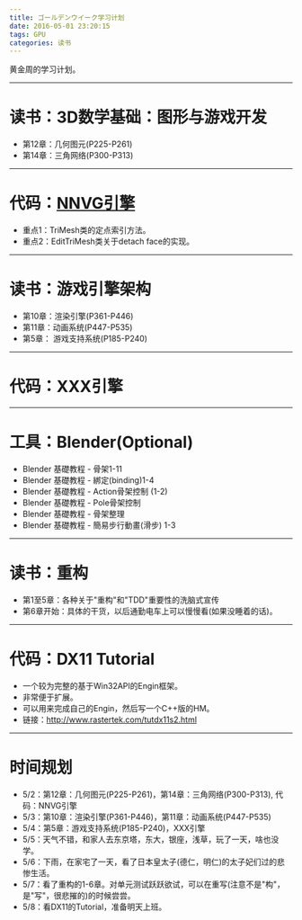 ```yaml
---
title: ゴールデンウイーク学习计划
date: 2016-05-01 23:20:15
tags: GPU
categories: 读书
---
```


黄金周的学习计划。

------

# 读书：3D数学基础：图形与游戏开发

- 第12章：几何图元(P225-P261)
- 第14章：三角网络(P300-P313)

------

# 代码：[NNVG引擎](https://github.com/pslg916/nvvg.git)

- 重点1：TriMesh类的定点索引方法。
- 重点2：EditTriMesh类关于detach face的实现。

------

# 读书：游戏引擎架构

- 第10章：渲染引擎(P361-P446)
- 第11章：动画系统(P447-P535)
- 第5章： 游戏支持系统(P185-P240)

------

# 代码：XXX引擎

------

# 工具：Blender(Optional)

- Blender 基礎教程 - 骨架1-11
- Blender 基礎教程 - 綁定(binding)1-4
- Blender 基礎教程 - Action骨架控制 (1-2)
- Blender 基礎教程 - Pole骨架控制
- Blender 基礎教程 - 骨架整理
- Blender 基礎教程 - 簡易步行動畫(滑步) 1-3

------

# 读书：重构

- 第1至5章：各种关于"重构"和"TDD"重要性的洗脑式宣传
- 第6章开始：具体的干货，以后通勤电车上可以慢慢看(如果没睡着的话)。

------

# 代码：DX11 Tutorial

- 一个较为完整的基于Win32API的Engin框架。
- 非常便于扩展。
- 可以用来完成自己的Engin，然后写一个C++版的HM。
- 链接：http://www.rastertek.com/tutdx11s2.html

------

# 时间规划

- 5/2：第12章：几何图元(P225-P261)，第14章：三角网络(P300-P313), 代码：NNVG引擎
- 5/3：第10章：渲染引擎(P361-P446)，第11章：动画系统(P447-P535)
- 5/4：第5章：游戏支持系统(P185-P240)，XXX引擎
- 5/5：天气不错，和家人去东京塔，东大，银座，浅草，玩了一天，啥也没学。
- 5/6：下雨，在家宅了一天，看了日本皇太子(德仁，明仁)的太子妃们过的悲惨生活。
- 5/7：看了重构的1-6章。对单元测试跃跃欲试，可以在重写(注意不是"构"，是"写"，很悲摧的)的时候尝尝。
- 5/8：看DX11的Tutorial，准备明天上班。
